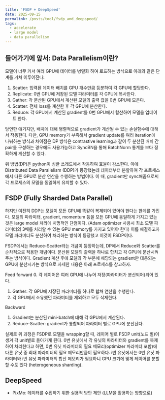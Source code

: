 ```yaml
---
title: 'FSDP + DeepSpeed'
date: 2025-09-15
permalink: /posts/tool/fsdp_and_deepspeed/
tags:
  - accelerate
  - large model
  - data parallelism
---
```


들어가기에 앞서: Data Parallelism이란?
-----

모델이 너무 커서 여러 GPU에 데이터를 병렬화 하여 로드하는 방식으로 아래와 같은 단계를 거쳐 이루어진다:
  1. Scatter: 입력된 데이터 배치를 GPU 개수만큼 등분하여 각 GPU에 할당한다.
  2. Replicate: 0번 GPU에 저장된 모델 파라미터를 각 GPU에 복사한다.
  3. Gather: 각 분산된 GPU에서 계산된 모델의 출력 값을 0번 GPU에 모은다.
  4. Scatter: 전체 loss를 계산한 후 각 GPU에 분산한다.
  5. Reduce: 각 GPU에서 계산된 gradient를 0번 GPU에서 합산하여 모델을 업데이트 한다.

당연한 얘기지만, 배치에 대해 병렬적으로 gradient가 계산될 수 있는 손실함수에 대해서 작동한다.
다만, GPU memory가 부족해서 gradient update를 여러 iteration에 나눠하는 방식과 차이점은 DP 방식은 contrastive learning과 같이 두 분산된 배치 간 pair를 구성하는 경우에도 사용가능하고 SyncBN을 통해 BatchNorm 통계를 보다 정확하게 계산할 수 있다.

위 방법(DP)은 python이 싱글 쓰레드에서 작동하여 효율이 감소한다. 이에 Distributed Data Parallelism (DDP)가 등장했는데 데이터부터 분할하여 각 프로세스에서 다른 GPU로 분산 연산을 수행하는 방법이다.
이 때, gradient만 sync해줌으로써 각 프로세스의 모델을 동일하게 유지할 수 있다.

FSDP (Fully Sharded Data Parallel)
-----

하지만 여전히 DDP는 모델이 모든 GPU에 똑같이 복제되어 있어야 한다는 한계를 가진다.
모델의 파라미터, gradient, momentum 등을 모든 GPU에 동일하게 가지고 있는 것은 large model 처리에 치명적인 단점이다.
(Adam optimizer 사용시 최소 모델 파라미터의 3배를 처리할 수 있는 GPU memory를 가지고 있어야 한다)
이를 해결하고자 모델 파라미터도 분산하여 처리하는 방식이 등장했고 이것이 FSDP이다.

FSDP에서는 Reduce-Scatter라는 개념이 등장하는데, DP에서 Reduce와 Scatter를 순차적으로 적용한 개념이다.
분산된 모델의 출력을 하나로 합치고 각 GPU에 분산시켜 주는 방식이다.
Gradient 계산 후에 모델의 각 부분에 해당되는 gradient만 대응되는 GPU에 분산시키는 방식으로 자세한 내용은 아래 프로세스를 참고하자.

Feed forward
  0. 각 레이어은 여러 GPU에 나누어 저장(파라미터가 분산되어)되어 있다.
  1. Gather: 각 GPU에 저장된 파라미터를 하나로 합쳐 연산을 수행한다.
  2. 각 GPU에서 소유했던 파라미터를 제외하고 모두 삭제한다.

Backward
  1. Gradient는 분산된 mini-batch에 대해 각 GPU에서 계산된다.
  2. Reduce-Scatter: gradient가 통합되어 파라미터 별로 GPU에 분산된다.

실제로 위 과정은 FSDP로 모델을 wrapping할 때, 레이어 별로 FSDP unit(노드 별)이 생겨 각 unit별로 돌아가게 된다.
0번 유닛에서 각 유닛의 파라미터와 gradient를 복제하여 처리한다고 하면, 0번 유닛 파라미터의 필요 메모리(optimizer 파라미터 포함)에 다른 유닛 중 최대 파라미터의 필요 메모리만큼이 필요하다.
i번 유닛에서는 0번 유닛 파라미터와 i번 유닛 파라미터의 합산 메모리가 필요하니 GPU 크기에 맞게 레이어를 분할할 수도 있다 (heterogeneous sharding).

DeepSpeed
-----
- PixMo: 데이터를 수집하기 위한 실용적 방안 제안 (LLM을 활용하는 방향으로)

